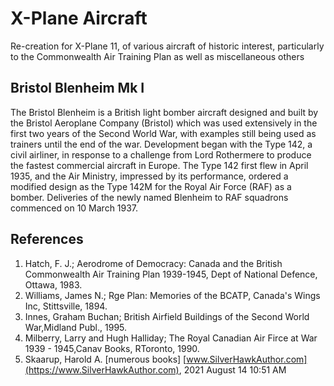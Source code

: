 # X-Plane Aircraft

Re-creation for X-Plane 11, of various aircraft of historic interest, particularly to the Commonwealth Air Training Plan as well as miscellaneous others

## Bristol Blenheim Mk I

The Bristol Blenheim is a British light bomber aircraft designed and built by the Bristol Aeroplane Company (Bristol) which was used extensively in the first two years of the Second World War, with examples still being used as trainers until the end of the war. Development began with the Type 142, a civil airliner, in response to a challenge from Lord Rothermere to produce the fastest commercial aircraft in Europe. The Type 142 first flew in April 1935, and the Air Ministry, impressed by its performance, ordered a modified design as the Type 142M for the Royal Air Force (RAF) as a bomber. Deliveries of the newly named Blenheim to RAF squadrons commenced on 10 March 1937. 



## References

  1.  Hatch, F. J.; Aerodrome of Democracy: Canada and the British Commonwealth Air Training Plan 1939-1945, Dept of National Defence, Ottawa, 1983.
  2.  Williams, James N.; Rge Plan: Memories of the BCATP, Canada's Wings Inc, Stittsville, 1894.
  3.  Innes, Graham Buchan; British Airfield Buildings of the Second World War,Midland Publ., 1995.
  4.  Milberry, Larry and Hugh Halliday; The Royal Canadian Air Firce at War 1939 - 1945,Canav Books, RToronto, 1990.
  5.  Skaarup, Harold A. [numerous books]   [www.SilverHawkAuthor.com](https://www.SilverHawkAuthor.com), 2021 August 14 10:51 AM

